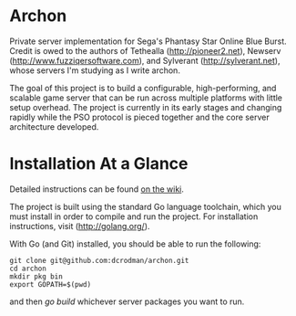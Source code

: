Archon
===========

Private server implementation for Sega's Phantasy Star Online Blue Burst. 
Credit is owed to the authors of Tethealla (http://pioneer2.net), 
Newserv (http://www.fuzziqersoftware.com), and Sylverant (http://sylverant.net), 
whose servers I'm studying as I write archon.

The goal of this project is to build a configurable, high-performing, and scalable
game server that can be run across multiple platforms with little setup overhead. 
The project is currently in its early stages and changing rapidly while the PSO 
protocol is pieced together and the core server architecture developed.

Installation At a Glance
===========

Detailed instructions can be found [on the wiki](https://github.com/dcrodman/archon/wiki/Installation).

The project is built using the standard Go language toolchain, which you must 
install in order to compile and run the project. For installation instructions, 
visit (http://golang.org/).

With Go (and Git) installed, you should be able to run the following:

    git clone git@github.com:dcrodman/archon.git
    cd archon
    mkdir pkg bin
    export GOPATH=$(pwd)

and then *go build* whichever server packages you want to run. 